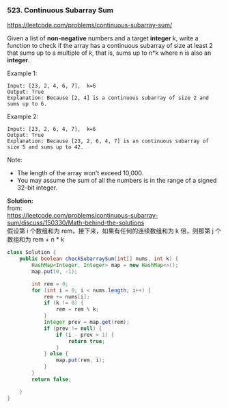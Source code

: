 ### 523. Continuous Subarray Sum

https://leetcode.com/problems/continuous-subarray-sum/

Given a list of **non-negative** numbers and a target **integer** k, write a function to check if the array has a continuous subarray of size at least 2 that sums up to a multiple of *k*, that is, sums up to n*k where n is also an **integer**.

 

Example 1:
```
Input: [23, 2, 4, 6, 7],  k=6
Output: True
Explanation: Because [2, 4] is a continuous subarray of size 2 and sums up to 6.
```
Example 2:
```
Input: [23, 2, 6, 4, 7],  k=6
Output: True
Explanation: Because [23, 2, 6, 4, 7] is an continuous subarray of size 5 and sums up to 42.
``` 

Note:

- The length of the array won't exceed 10,000.
- You may assume the sum of all the numbers is in the range of a signed 32-bit integer.

**Solution:**
<br/>from:<br/>
https://leetcode.com/problems/continuous-subarray-sum/discuss/150330/Math-behind-the-solutions</br>
假设第 i 个数组和为 rem，接下来，如果有任何的连续数组和为 k 倍，则那第 j 个数组和为 rem + n * k 

```java
class Solution {
    public boolean checkSubarraySum(int[] nums, int k) {
        HashMap<Integer, Integer> map = new HashMap<>();
        map.put(0, -1);

        int rem = 0;
        for (int i = 0; i < nums.length; i++) {
            rem += nums[i];
            if (k != 0) {
                rem = rem % k;
            }
            Integer prev = map.get(rem);
            if (prev != null) {
                if (i - prev > 1) {
                    return true;
                }
            } else {
                map.put(rem, i);
            }
        }
        return false;

    }
}
```